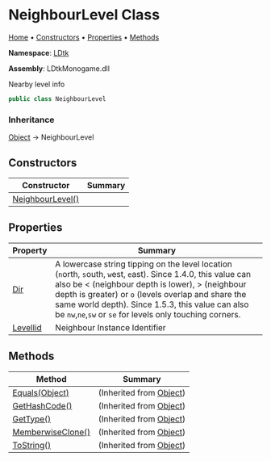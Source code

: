 # NeighbourLevel Class

[Home](../../README.md) &#x2022; [Constructors](#constructors) &#x2022; [Properties](#properties) &#x2022; [Methods](#methods)

**Namespace**: [LDtk](../README.md)

**Assembly**: LDtkMonogame\.dll

  
 Nearby level info 

```csharp
public class NeighbourLevel
```

### Inheritance

[Object](https://docs.microsoft.com/en-us/dotnet/api/system.object) &#x2192; NeighbourLevel

## Constructors

| Constructor | Summary |
| ----------- | ------- |
| [NeighbourLevel()](-ctor/README.md) | |

## Properties

| Property | Summary |
| -------- | ------- |
| [Dir](Dir/README.md) |  A lowercase string tipping on the level location \(`n`orth, `s`outh, `w`est, `e`ast\)\.  Since 1\.4\.0, this value can also be \< \(neighbour depth is lower\), \> \(neighbour depth is greater\) or `o` \(levels overlap and share the same world depth\)\.  Since 1\.5\.3, this value can also be `nw`,`ne`,`sw` or `se` for levels only touching corners\.  |
| [LevelIid](LevelIid/README.md) |  Neighbour Instance Identifier  |

## Methods

| Method | Summary |
| ------ | ------- |
| [Equals(Object)](https://docs.microsoft.com/en-us/dotnet/api/system.object.equals) |  \(Inherited from [Object](https://docs.microsoft.com/en-us/dotnet/api/system.object)\) |
| [GetHashCode()](https://docs.microsoft.com/en-us/dotnet/api/system.object.gethashcode) |  \(Inherited from [Object](https://docs.microsoft.com/en-us/dotnet/api/system.object)\) |
| [GetType()](https://docs.microsoft.com/en-us/dotnet/api/system.object.gettype) |  \(Inherited from [Object](https://docs.microsoft.com/en-us/dotnet/api/system.object)\) |
| [MemberwiseClone()](https://docs.microsoft.com/en-us/dotnet/api/system.object.memberwiseclone) |  \(Inherited from [Object](https://docs.microsoft.com/en-us/dotnet/api/system.object)\) |
| [ToString()](https://docs.microsoft.com/en-us/dotnet/api/system.object.tostring) |  \(Inherited from [Object](https://docs.microsoft.com/en-us/dotnet/api/system.object)\) |


